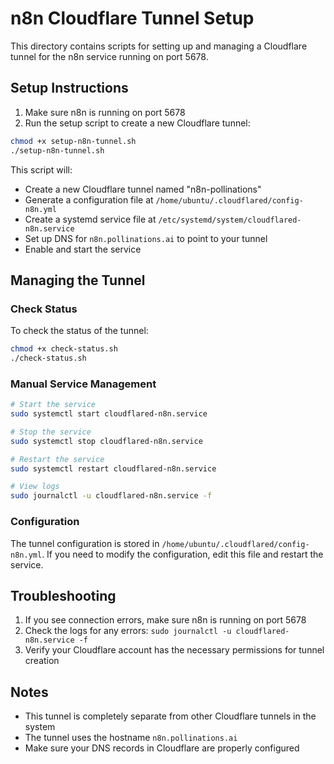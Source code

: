 # n8n Cloudflare Tunnel Setup

This directory contains scripts for setting up and managing a Cloudflare tunnel for the n8n service running on port 5678.

## Setup Instructions

1. Make sure n8n is running on port 5678
2. Run the setup script to create a new Cloudflare tunnel:

```bash
chmod +x setup-n8n-tunnel.sh
./setup-n8n-tunnel.sh
```

This script will:
- Create a new Cloudflare tunnel named "n8n-pollinations"
- Generate a configuration file at `/home/ubuntu/.cloudflared/config-n8n.yml`
- Create a systemd service file at `/etc/systemd/system/cloudflared-n8n.service`
- Set up DNS for `n8n.pollinations.ai` to point to your tunnel
- Enable and start the service

## Managing the Tunnel

### Check Status

To check the status of the tunnel:

```bash
chmod +x check-status.sh
./check-status.sh
```

### Manual Service Management

```bash
# Start the service
sudo systemctl start cloudflared-n8n.service

# Stop the service
sudo systemctl stop cloudflared-n8n.service

# Restart the service
sudo systemctl restart cloudflared-n8n.service

# View logs
sudo journalctl -u cloudflared-n8n.service -f
```

### Configuration

The tunnel configuration is stored in `/home/ubuntu/.cloudflared/config-n8n.yml`. If you need to modify the configuration, edit this file and restart the service.

## Troubleshooting

1. If you see connection errors, make sure n8n is running on port 5678
2. Check the logs for any errors: `sudo journalctl -u cloudflared-n8n.service -f`
3. Verify your Cloudflare account has the necessary permissions for tunnel creation

## Notes

- This tunnel is completely separate from other Cloudflare tunnels in the system
- The tunnel uses the hostname `n8n.pollinations.ai`
- Make sure your DNS records in Cloudflare are properly configured
